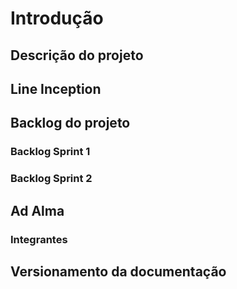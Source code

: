 # Introdução

## Descrição do projeto

## Line Inception

## Backlog do projeto

### Backlog Sprint 1
### Backlog Sprint 2

## Ad Alma

### Integrantes



## Versionamento da documentação